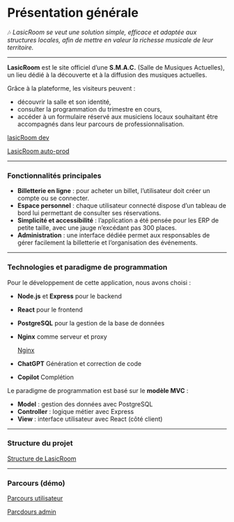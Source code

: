 # Présentation générale  

🎶 *LasicRoom se veut une solution simple, efficace et adaptée aux structures locales, afin de mettre en valeur la richesse musicale de leur territoire.*

---

**LasicRoom** est le site officiel d’une **S.M.A.C.** (Salle de Musiques Actuelles), un lieu dédié à la découverte et à la diffusion des musiques actuelles.  

Grâce à la plateforme, les visiteurs peuvent :  
- découvrir la salle et son identité,  
- consulter la programmation du trimestre en cours,  
- accéder à un formulaire réservé aux musiciens locaux souhaitant être accompagnés dans leur parcours de professionnalisation.

[lasicRoom dev](https://lasicroom.local/)

[LasicRoom auto-prod](https://90.0.91.102/)

---

### Fonctionnalités principales  

- **Billetterie en ligne** : pour acheter un billet, l’utilisateur doit créer un compte ou se connecter.  
- **Espace personnel** : chaque utilisateur connecté dispose d’un tableau de bord lui permettant de consulter ses réservations.  
- **Simplicité et accessibilité** : l’application a été pensée pour les ERP de petite taille, avec une jauge n’excédant pas 300 places.  
- **Administration** : une interface dédiée permet aux responsables de gérer facilement la billetterie et l’organisation des événements.  

---

### Technologies et paradigme de programmation

Pour le développement de cette application, nous avons choisi :  
- **Node.js** et **Express** pour le backend  
- **React** pour le frontend  
- **PostgreSQL** pour la gestion de la base de données  
- **Nginx** comme serveur et proxy  

    [Nginx](./configuration_nginx)

- **ChatGPT** Génération et correction de code
- **Copilot** Complétion

Le paradigme de programmation est basé sur le **modèle MVC** :  
- **Model** : gestion des données avec PostgreSQL  
- **Controller** : logique métier avec Express  
- **View** : interface utilisateur avec React (côté client)  

---

### Structure du projet ###

[Structure de LasicRoom](./structure_générale.md) 

---

### Parcours (démo)

[Parcours utilisateur](./parcours_utilisateur.md)

[Parcdours admin](./parcours_admin.md)



